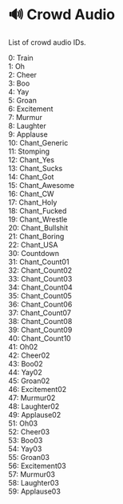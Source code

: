 # 🔊 Crowd Audio

<show-structure for="chapter" depth="2"/>

<link-summary>
List of crowd audio IDs.
</link-summary>

0: Train  
1: Oh  
2: Cheer  
3: Boo  
4: Yay  
5: Groan  
6: Excitement  
7: Murmur  
8: Laughter  
9: Applause  
10: Chant_Generic  
11: Stomping  
12: Chant_Yes  
13: Chant_Sucks  
14: Chant_Got  
15: Chant_Awesome  
16: Chant_CW  
17: Chant_Holy  
18: Chant_Fucked  
19: Chant_Wrestle  
20: Chant_Bullshit  
21: Chant_Boring  
22: Chant_USA  
30: Countdown  
31: Chant_Count01  
32: Chant_Count02  
33: Chant_Count03  
34: Chant_Count04  
35: Chant_Count05  
36: Chant_Count06  
37: Chant_Count07  
38: Chant_Count08  
39: Chant_Count09  
40: Chant_Count10  
41: Oh02  
42: Cheer02  
43: Boo02  
44: Yay02  
45: Groan02  
46: Excitement02  
47: Murmur02  
48: Laughter02  
49: Applause02  
51: Oh03  
52: Cheer03  
53: Boo03  
54: Yay03  
55: Groan03  
56: Excitement03  
57: Murmur03  
58: Laughter03  
59: Applause03